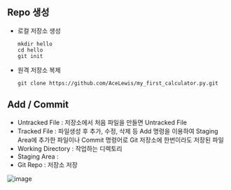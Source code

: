 ## Repo 생성
  * 로컬 저장소 생성
    ```linux
    mkdir hello
    cd hello
    git init
    ```
  * 원격 저장소 복제
    ```linux
    git clone https://github.com/AceLewis/my_first_calculator.py.git
    ```
 
## Add / Commit
  * Untracked File : 저장소에서 처음 파일을 만들면 Untracked File
  * Tracked File : 파일생성 후 추가, 수정, 삭제 등 Add 명령을 이용하여 Staging Area에 추가한 파일이나 Commit 명령어로 Git 저장소에 한번이라도 저장된 파일
  * Working Directory : 작업하는 디렉토리
  * Staging Area : 
  * Git Repo : 저장소 저장
  
![image](https://user-images.githubusercontent.com/47412229/170808992-f6009382-01ca-453c-87c5-2fd31c9f033e.png)

